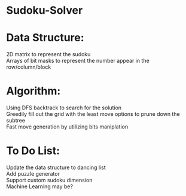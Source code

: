 # Sudoku-Solver

# Data Structure:  
2D matrix to represent the sudoku  
Arrays of bit masks to represent the number appear in the row/column/block

# Algorithm:  
Using DFS backtrack to search for the solution  
Greedily fill out the grid with the least move options to prune down the subtree  
Fast move generation by utilizing bits maniplation  
  
  
# To Do List:  
Update the data structure to dancing list  
Add puzzle generator  
Support custom sudoku dimension  
Machine Learning may be?  
